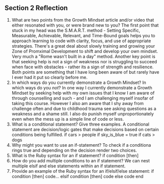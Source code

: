 ## Section 2 Reflection

1. What are two points from the Growth Mindset article and/or video that either resonated with you, or were brand new to you?
The first point that stuck in my head was the S.M.A.R.T. method - Setting Specific, Measurable, Achievable, Relevant, and Time-Bound goals helps you to approach learning to code with clarity, focus, and use of appropriate strategies. There's a great deal about slowly training and growing your Zone of Promximal Development to shift and develop your own mindset. Very much a "Rome wasn't built in a day" method. Another key point is that seeking help is not a sign of weakness nor is struggling to succeed when face with obstacles - rather its a sign of strength and resilience. Both points are something that I have long been aware of but rarely have I ever had it put so clearly before me.
2. In which ways do you currently demonstrate a Growth Mindset? In which ways do you _not_?
In one way I currently demonstrate a Growth Mindset by seeking help with my own issues that I know I am aware of through counselling and such - and I am challenging myself insofar of taking this course. However I also am aware that I shy away from challenge often and due to childhood trauma see asking questions as a weakness and a shame still. I also do punish myself unproportionately even when the mess up is a simple line of code or less.
3. What is a conditional statement? Give three examples.
A conditional statement are decision/logic gates that make decisions based on certain conditions being fulfilled.
if cars > people
if sky_is_blue = true
if cats > dogs
4. Why might you want to use an if-statement?
To check if a conditiona rings true and depending on the decision render two choices.
5. What is the Ruby syntax for an if statement?
if condition [then]
6. How do you add multiple conditions to an if statement?
We can nest multiple elsif and else statements within an if statement.
7. Provide an example of the Ruby syntax for an if/elsif/else statement:
if condition [then]
   code...
elsif condition [then]
   code
else
   code
end
